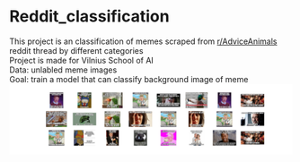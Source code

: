 # Reddit_classification
<div>This project is an classification of memes  scraped from 
<a href="https://www.reddit.com/r/AdviceAnimals/">r/AdviceAnimals</a>
reddit thread by different categories
</div>
<div>Project is made for Vilnius School of AI</div>
<div>Data: unlabled meme images</div>
<div>Goal: train a model that can classify background image of meme</div>
<img src="back.jpg" width="1000" >
